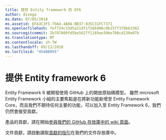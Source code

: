 ```yaml
---
title: 提供 Entity framework 的 EF6
author: divega
ms.date: 07/05/2018
ms.assetid: EFA3C3F5-79A4-4A0A-BB37-035C31FC7372
ms.openlocfilehash: fef724c33d5a21d71f266986c0b15ff370b63382
ms.sourcegitcommit: 2b787009fd5be5627f1189ee396e708cd130e07b
ms.translationtype: MT
ms.contentlocale: zh-TW
ms.lasthandoff: 09/13/2018
ms.locfileid: "45488955"
---
```

# <a name="contribute-to-entity-framework-6"></a>提供 Entity framework 6
Entity Framework 6 被開發使用 GitHub 上的開放原始碼模型。 雖然 microsoft Entity Framework 小組的主要焦點是在將新功能新增至 Entity Framework Core，而且我們不期待任何主要的功能，可以加入至 Entity Framework 6，我們仍然會接受貢獻。

產品的貢獻，請在開始[參與我們的 GitHub 存放庫中的 wiki 頁面](https://github.com/aspnet/EntityFramework6/wiki/Contributing)。

文件貢獻，請啟動讀取[貢獻的指引](https://github.com/aspnet/EntityFramework.Docs/blob/master/CONTRIBUTING.md)在我們的文件存放庫中。
